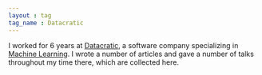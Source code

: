 ```yaml
---
layout : tag
tag_name : Datacratic
--- 
```


I worked for 6 years at [Datacratic](http://datacratic.com), a software company specializing in [Machine Learning](/tags/MachineLearning). I wrote a number of articles and gave a number of talks throughout my time there, which are collected here.